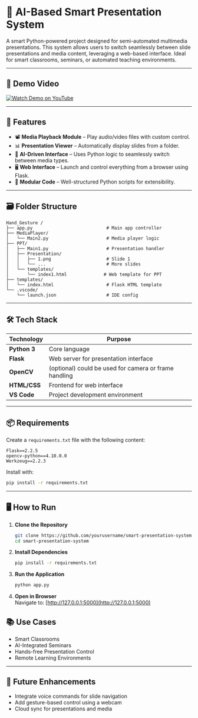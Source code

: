 
# 🧠 AI-Based Smart Presentation System

A smart Python-powered project designed for semi-automated multimedia presentations. This system allows users to switch seamlessly between slide presentations and media content, leveraging a web-based interface. Ideal for smart classrooms, seminars, or automated teaching environments.

---

## 🎥 Demo Video

[![Watch Demo on YouTube](https://img.youtube.com/vi/1Cb69p1uZpc/0.jpg)](https://youtu.be/1Cb69p1uZpc?si=Z_0KziH2toY62r8U)

---

## 🚀 Features

- 📽️ **Media Playback Module** – Play audio/video files with custom control.
- 📊 **Presentation Viewer** – Automatically display slides from a folder.
- 🧠 **AI-Driven Interface** – Uses Python logic to seamlessly switch between media types.
- 🖥️ **Web Interface** – Launch and control everything from a browser using Flask.
- 📂 **Modular Code** – Well-structured Python scripts for extensibility.

---

## 🗃️ Folder Structure

```
Hand_Gesture /
├── app.py                            # Main app controller
├── MediaPlayer/
│   └── Main2.py                      # Media player logic
├── PPT/
│   ├── Main1.py                      # Presentation handler
│   ├── Presentation/
│   │   ├── 1.png                     # Slide 1
│   │   └── ...                       # More slides
│   └── templates/
│       └── index1.html              # Web template for PPT
├── templates/
│   └── index.html                    # Flask HTML template
└── .vscode/
    └── launch.json                   # IDE config
```

---

## 🛠️ Tech Stack

| Technology | Purpose |
|------------|---------|
| **Python 3** | Core language |
| **Flask** | Web server for presentation interface |
| **OpenCV** | (optional) could be used for camera or frame handling |
| **HTML/CSS** | Frontend for web interface |
| **VS Code** | Project development environment |

---

## 📦 Requirements

Create a `requirements.txt` file with the following content:

```
Flask==2.2.5
opencv-python==4.10.0.0
Werkzeug==2.2.3
```

Install with:

```bash
pip install -r requirements.txt
```

---

## 🖥️ How to Run

1. **Clone the Repository**  
   ```bash
   git clone https://github.com/yourusername/smart-presentation-system.git
   cd smart-presentation-system
   ```

2. **Install Dependencies**  
   ```bash
   pip install -r requirements.txt
   ```

3. **Run the Application**  
   ```bash
   python app.py
   ```

4. **Open in Browser**  
   Navigate to: [http://127.0.0.1:5000](http://127.0.0.1:5000)


## 📚 Use Cases

- Smart Classrooms
- AI-Integrated Seminars
- Hands-free Presentation Control
- Remote Learning Environments

---

## 📌 Future Enhancements

- Integrate voice commands for slide navigation
- Add gesture-based control using a webcam
- Cloud sync for presentations and media
